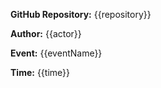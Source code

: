 **GitHub Repository:** {{repository}}

**Author:** {{actor}}

**Event:** {{eventName}}

**Time:** {{time}}
